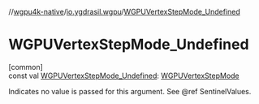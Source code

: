 //[wgpu4k-native](../../index.md)/[io.ygdrasil.wgpu](index.md)/[WGPUVertexStepMode_Undefined](-w-g-p-u-vertex-step-mode_-undefined.md)

# WGPUVertexStepMode_Undefined

[common]\
const val [WGPUVertexStepMode_Undefined](-w-g-p-u-vertex-step-mode_-undefined.md): [WGPUVertexStepMode](-w-g-p-u-vertex-step-mode/index.md)

Indicates no value is passed for this argument. See @ref SentinelValues.